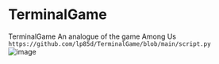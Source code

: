 # TerminalGame
TerminalGame An analogue of the game Among Us  
`https://github.com/lp85d/TerminalGame/blob/main/script.py`  
![image](https://github.com/user-attachments/assets/9c916013-32f5-4630-9076-1e8ad7d591fd)
